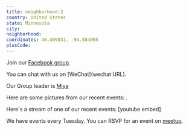 ```yaml
---
title: neighborhood-2
country: United States
state: Minnesota
city: 
neighborhood: 
coordinates: 46.489831, -94.584065
plusCode:
---
```

Join our [Facebook group](https://www.facebook.com/groups/free.code.camp.minnesota/).

You can chat with us on [WeChat](wechat URL).

Our Group leader is [Miya](freecodecamp.org/miya)

Here are some pictures from our recent events:
![]().

Here's a stream of one of our recent events:
[youtube embed]

We have events every Tuesday. You can RSVP for an event on [meetup](meetupurl).
